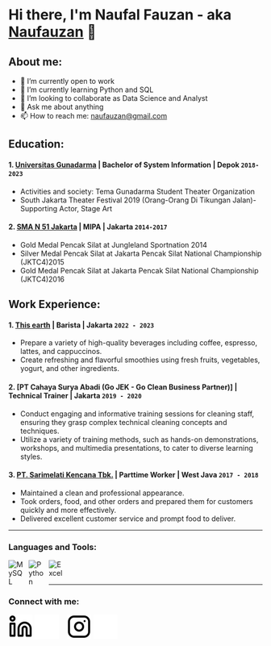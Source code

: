 # Hi there, I'm Naufal Fauzan - aka [Naufauzan](https://www.linkedin.com/in/naufauzan) 👋
## About me:
- 🔭 I’m currently open to work
- 🌱 I’m currently learning Python and SQL
- 👯 I’m looking to collaborate as Data Science and Analyst
- 💬 Ask me about anything
- 📫 How to reach me: naufauzan@gmail.com

## Education:

#### 1. [Universitas Gunadarma](https://gunadarma.ac.id) | Bachelor of System Information | Depok `2018-2023`
   - Activities and society: Tema Gunadarma Student Theater Organization
   - South Jakarta Theater Festival 2019 (Orang-Orang Di Tikungan Jalan)-Supporting Actor, Stage Art
 #### 2. [SMA N 51 Jakarta](https://sman51-jkt.sch.id) | MIPA | Jakarta `2014-2017`
   - Gold Medal Pencak Silat at Jungleland Sportnation 2014
   - Silver Medal Pencak Silat at Jakarta Pencak Silat National Championship (JKTC4)2015
   - Gold Medal Pencak Silat at Jakarta Pencak Silat National Championship (JKTC4)2016

## Work Experience:
#### 1. [This earth](https://www.instagram.com/thisearth.id) | Barista | Jakarta `2022 - 2023`
   - Prepare a variety of high-quality beverages including coffee, espresso, lattes, and cappuccinos.
   - Create refreshing and flavorful smoothies using fresh fruits, vegetables, yogurt, and other ingredients.
#### 2. [PT Cahaya Surya Abadi (Go JEK - Go Clean Business Partner)] | Technical Trainer | Jakarta `2019 - 2020`
   - Conduct engaging and informative training sessions for cleaning staff, ensuring they grasp complex technical cleaning concepts and techniques.
   - Utilize a variety of training methods, such as hands-on demonstrations, workshops, and multimedia presentations, to cater to diverse learning styles.
#### 3. [PT. Sarimelati Kencana Tbk.](https://sarimelatikencana.co.id) | Parttime Worker | West Java `2017 - 2018`
   - Maintained a clean and professional appearance.
   - Took orders, food, and other orders and prepared them for customers quickly and more effectively.
   - Delivered excellent customer service and prompt food to deliver.
     
---

### Languages and Tools:

[<img align="left" alt="MySQL" width="30px" src="https://cdn.jsdelivr.net/gh/devicons/devicon/icons/mysql/mysql-original.svg" style="padding-right:10px;" />][webdev]
[<img align="left" alt="Python" width="30px" src="https://upload.wikimedia.org/wikipedia/commons/thumb/c/c3/Python-logo-notext.svg/110px-Python-logo-notext.svg.png?20100317150552" style="padding-right:10px;" />][webdev]
[<img align="left" alt="Excel" width="30px" src="https://is2-ssl.mzstatic.com/image/thumb/Purple126/v4/a8/fd/5a/a8fd5a84-c6f1-355f-3b9f-6e86598efaa3/XCEL.png/1200x630bb.png" style="padding-right:10px;" />][webdev]

<br />
<br />

---
### Connect with me:

[![website](./img/linkedin-light.svg)](https://www.linkedin.com/in/naufauzan#gh-light-mode-only)
[![website](./img/linkedin-dark.svg)](https://www.linkedin.com/in/naufauzan#gh-dark-mode-only)
&nbsp;&nbsp;
[![website](./img/instagram-light.svg)](https://instagram.com/naufauzan#gh-light-mode-only)
[![website](./img/instagram-dark.svg)](https://instagram.com/naufauzan#gh-dark-mode-only)



[webdev]: https://github.com/naufauzan/naufauzan
